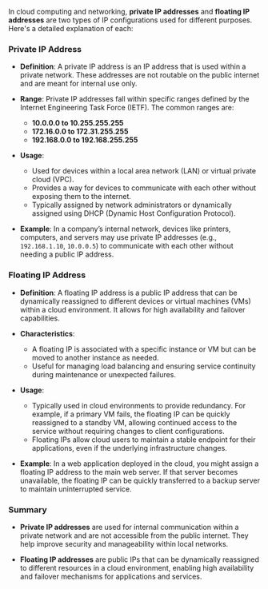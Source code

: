 In cloud computing and networking, **private IP addresses** and **floating IP addresses** are two types of IP configurations used for different purposes. Here's a detailed explanation of each:

### Private IP Address

- **Definition**: A private IP address is an IP address that is used within a private network. These addresses are not routable on the public internet and are meant for internal use only.

- **Range**: Private IP addresses fall within specific ranges defined by the Internet Engineering Task Force (IETF). The common ranges are:
  - **10.0.0.0 to 10.255.255.255**
  - **172.16.0.0 to 172.31.255.255**
  - **192.168.0.0 to 192.168.255.255**

- **Usage**:
  - Used for devices within a local area network (LAN) or virtual private cloud (VPC).
  - Provides a way for devices to communicate with each other without exposing them to the internet.
  - Typically assigned by network administrators or dynamically assigned using DHCP (Dynamic Host Configuration Protocol).

- **Example**: In a company’s internal network, devices like printers, computers, and servers may use private IP addresses (e.g., `192.168.1.10`, `10.0.0.5`) to communicate with each other without needing a public IP address.

### Floating IP Address

- **Definition**: A floating IP address is a public IP address that can be dynamically reassigned to different devices or virtual machines (VMs) within a cloud environment. It allows for high availability and failover capabilities.

- **Characteristics**:
  - A floating IP is associated with a specific instance or VM but can be moved to another instance as needed.
  - Useful for managing load balancing and ensuring service continuity during maintenance or unexpected failures.

- **Usage**:
  - Typically used in cloud environments to provide redundancy. For example, if a primary VM fails, the floating IP can be quickly reassigned to a standby VM, allowing continued access to the service without requiring changes to client configurations.
  - Floating IPs allow cloud users to maintain a stable endpoint for their applications, even if the underlying infrastructure changes.

- **Example**: In a web application deployed in the cloud, you might assign a floating IP address to the main web server. If that server becomes unavailable, the floating IP can be quickly transferred to a backup server to maintain uninterrupted service.

### Summary

- **Private IP addresses** are used for internal communication within a private network and are not accessible from the public internet. They help improve security and manageability within local networks.

- **Floating IP addresses** are public IPs that can be dynamically reassigned to different resources in a cloud environment, enabling high availability and failover mechanisms for applications and services.